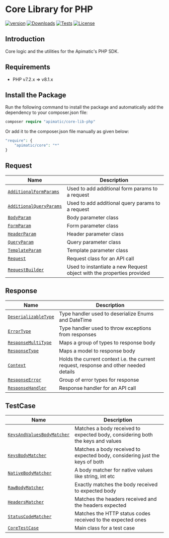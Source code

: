 # Core Library for PHP

[![version][packagist-version]][packagist-url]
[![Downloads][packagist-downloads]][packagist-url]
[![Tests][test-badge]][test-url]
[![License][license-badge]][license-url]

## Introduction

Core logic and the utilities for the Apimatic's PHP SDK.

## Requirements
- PHP v7.2.x => v8.1.x

## Install the Package

Run the following command to install the package and automatically add the dependency to your composer.json file:

```php
composer require "apimatic/core-lib-php"
```

Or add it to the composer.json file manually as given below:

```php
"require": {
    "apimatic/core": "*"
}
```

[packagist-url]: https://packagist.org/packages/apimatic/core
[packagist-version]: https://img.shields.io/packagist/v/apimatic/core.svg?style=flat
[packagist-downloads]: https://img.shields.io/packagist/dm/apimatic/core.svg?style=flat
[license-badge]: https://img.shields.io/badge/licence-OSL--3.0-blue
[license-url]: https://opensource.org/licenses/OSL-3.0
[test-badge]: https://github.com/apimatic/core-lib-php/actions/workflows/test.yml/badge.svg
[test-url]: https://github.com/apimatic/core-lib-php/actions/workflows/test.yml

## Request
| Name                                                                        | Description                                                           |
|-----------------------------------------------------------------------------|-----------------------------------------------------------------------|
| [`AdditionalFormParams`](src/Request/Parameters/AdditionalFormParams.php)   | Used to add additional form params to a request                       |
| [`AdditionalQueryParams`](src/Request/Parameters/AdditionalQueryParams.php) | Used to add additional query params to a request                      |
| [`BodyParam`](src/Request/Parameters/BodyParam.php)                         | Body parameter class                                                  |
| [`FormParam`](src/Request/Parameters/FormParam.php)                         | Form parameter class                                                  |
| [`HeaderParam`](src/Request/Parameters/HeaderParam.php)                     | Header parameter class                                                |
| [`QueryParam`](src/Request/Parameters/QueryParam.php)                       | Query parameter class                                                 |
| [`TemplateParam`](src/Request/Parameters/TemplateParam.php)                 | Template parameter class                                              |
| [`Request`](src/Request/Request.php)                                        | Request class for an API call                                         |
| [`RequestBuilder`](src/Request/RequestBuilder.php)                          | Used to instantiate a new Request object with the properties provided |

## Response
| Name                                                                        | Description                                                                           |
|-----------------------------------------------------------------------------|---------------------------------------------------------------------------------------|
| [`DeserializableType`](src/Response/Types/DeserializableType.php)           | Type handler used to deserialize Enums and DateTime                                   |
| [`ErrorType`](src/Response/Types/ErrorType.php)                             | Type handler used to throw exceptions from responses                                  |
| [`ResponseMultiType`](src/Response/Types/ResponseMultiType.php)             | Maps a group of types to response body                                                |
| [`ResponseType`](src/Response/Types/ResponseType.php)                       | Maps a model to response body                                                         |
| [`Context`](src/Response/Context.php)                                       | Holds the current context i.e. the current request, response and other needed details |
| [`ResponseError`](src/Response/ResponseError.php)                           | Group of error types for response                                                     |
| [`ResponseHandler`](src/Response/ResponseHandler.php)                       | Response handler for an API call                                                      |


## TestCase
| Name                                                                                 | Description                                                                    |
|--------------------------------------------------------------------------------------|--------------------------------------------------------------------------------|
| [`KeysAndValuesBodyMatcher`](src/TestCase/BodyMatchers/KeysAndValuesBodyMatcher.php) | Matches a body received to expected body, considering both the keys and values |
| [`KeysBodyMatcher`](src/TestCase/BodyMatchers/KeysBodyMatcher.php)                   | Matches a body received to expected body, considering just the keys of both    |
| [`NativeBodyMatcher`](src/TestCase/BodyMatchers/NativeBodyMatcher.php)               | A body matcher for native values like string, int etc                          |
| [`RawBodyMatcher`](src/TestCase/BodyMatchers/RawBodyMatcher.php)                     | Exactly matches the body received to expected body                             |
| [`HeadersMatcher`](src/TestCase/HeadersMatcher.php)                                  | Matches the headers received and the headers expected                          |
| [`StatusCodeMatcher`](src/TestCase/StatusCodeMatcher.php)                            | Matches the HTTP status codes received to the expected ones                    |
| [`CoreTestCase`](core-lib-php/src/TestCase/CoreTestCase.php)                         | Main class for a test case                                                     |
